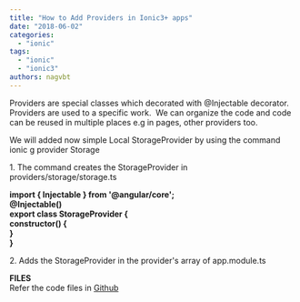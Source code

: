 ```yaml
---
title: "How to Add Providers in Ionic3+ apps"
date: "2018-06-02"
categories: 
  - "ionic"
tags: 
  - "ionic"
  - "ionic3"
authors: nagvbt
---
```


Providers are special classes which decorated with @Injectable decorator. Providers are used to a specific work.  We can organize the code and code can be reused in multiple places e.g in pages, other providers too.  
  
We will added now simple Local StorageProvider by using the command  
ionic g provider Storage  
  
1\. The command creates the StorageProvider in  
providers/storage/storage.ts  
  
**import { Injectable } from '@angular/core';**  
**@Injectable()**  
**export class StorageProvider {**  
 **constructor() {**  
 **}**  
**}**  
  
2\. Adds the StorageProvider in the provider's array of app.module.ts  
  
  
**FILES**  
Refer the code files in [Github](https://github.com/nagvbt/IonicTemplate/commit/da1dba6fe3e42bcc383ea84d190a8dafebf1d108)

